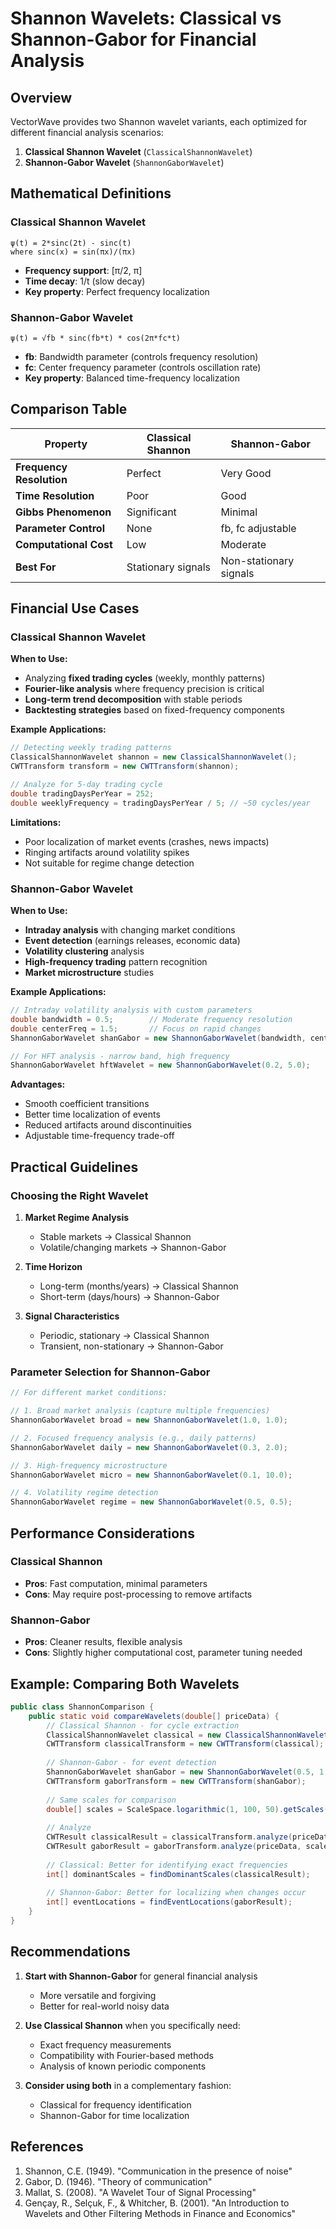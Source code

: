 # Shannon Wavelets: Classical vs Shannon-Gabor for Financial Analysis

## Overview

VectorWave provides two Shannon wavelet variants, each optimized for different financial analysis scenarios:

1. **Classical Shannon Wavelet** (`ClassicalShannonWavelet`)
2. **Shannon-Gabor Wavelet** (`ShannonGaborWavelet`)

## Mathematical Definitions

### Classical Shannon Wavelet
```
ψ(t) = 2*sinc(2t) - sinc(t)
where sinc(x) = sin(πx)/(πx)
```

- **Frequency support**: [π/2, π]
- **Time decay**: 1/t (slow decay)
- **Key property**: Perfect frequency localization

### Shannon-Gabor Wavelet
```
ψ(t) = √fb * sinc(fb*t) * cos(2π*fc*t)
```

- **fb**: Bandwidth parameter (controls frequency resolution)
- **fc**: Center frequency parameter (controls oscillation rate)
- **Key property**: Balanced time-frequency localization

## Comparison Table

| Property | Classical Shannon | Shannon-Gabor |
|----------|------------------|---------------|
| **Frequency Resolution** | Perfect | Very Good |
| **Time Resolution** | Poor | Good |
| **Gibbs Phenomenon** | Significant | Minimal |
| **Parameter Control** | None | fb, fc adjustable |
| **Computational Cost** | Low | Moderate |
| **Best For** | Stationary signals | Non-stationary signals |

## Financial Use Cases

### Classical Shannon Wavelet

**When to Use:**
- Analyzing **fixed trading cycles** (weekly, monthly patterns)
- **Fourier-like analysis** where frequency precision is critical
- **Long-term trend decomposition** with stable periods
- **Backtesting strategies** based on fixed-frequency components

**Example Applications:**
```java
// Detecting weekly trading patterns
ClassicalShannonWavelet shannon = new ClassicalShannonWavelet();
CWTTransform transform = new CWTTransform(shannon);

// Analyze for 5-day trading cycle
double tradingDaysPerYear = 252;
double weeklyFrequency = tradingDaysPerYear / 5; // ~50 cycles/year
```

**Limitations:**
- Poor localization of market events (crashes, news impacts)
- Ringing artifacts around volatility spikes
- Not suitable for regime change detection

### Shannon-Gabor Wavelet

**When to Use:**
- **Intraday analysis** with changing market conditions
- **Event detection** (earnings releases, economic data)
- **Volatility clustering** analysis
- **High-frequency trading** pattern recognition
- **Market microstructure** studies

**Example Applications:**
```java
// Intraday volatility analysis with custom parameters
double bandwidth = 0.5;        // Moderate frequency resolution
double centerFreq = 1.5;       // Focus on rapid changes
ShannonGaborWavelet shanGabor = new ShannonGaborWavelet(bandwidth, centerFreq);

// For HFT analysis - narrow band, high frequency
ShannonGaborWavelet hftWavelet = new ShannonGaborWavelet(0.2, 5.0);
```

**Advantages:**
- Smooth coefficient transitions
- Better time localization of events
- Reduced artifacts around discontinuities
- Adjustable time-frequency trade-off

## Practical Guidelines

### Choosing the Right Wavelet

1. **Market Regime Analysis**
   - Stable markets → Classical Shannon
   - Volatile/changing markets → Shannon-Gabor

2. **Time Horizon**
   - Long-term (months/years) → Classical Shannon
   - Short-term (days/hours) → Shannon-Gabor

3. **Signal Characteristics**
   - Periodic, stationary → Classical Shannon
   - Transient, non-stationary → Shannon-Gabor

### Parameter Selection for Shannon-Gabor

```java
// For different market conditions:

// 1. Broad market analysis (capture multiple frequencies)
ShannonGaborWavelet broad = new ShannonGaborWavelet(1.0, 1.0);

// 2. Focused frequency analysis (e.g., daily patterns)
ShannonGaborWavelet daily = new ShannonGaborWavelet(0.3, 2.0);

// 3. High-frequency microstructure
ShannonGaborWavelet micro = new ShannonGaborWavelet(0.1, 10.0);

// 4. Volatility regime detection
ShannonGaborWavelet regime = new ShannonGaborWavelet(0.5, 0.5);
```

## Performance Considerations

### Classical Shannon
- **Pros**: Fast computation, minimal parameters
- **Cons**: May require post-processing to remove artifacts

### Shannon-Gabor
- **Pros**: Cleaner results, flexible analysis
- **Cons**: Slightly higher computational cost, parameter tuning needed

## Example: Comparing Both Wavelets

```java
public class ShannonComparison {
    public static void compareWavelets(double[] priceData) {
        // Classical Shannon - for cycle extraction
        ClassicalShannonWavelet classical = new ClassicalShannonWavelet();
        CWTTransform classicalTransform = new CWTTransform(classical);
        
        // Shannon-Gabor - for event detection
        ShannonGaborWavelet shanGabor = new ShannonGaborWavelet(0.5, 1.5);
        CWTTransform gaborTransform = new CWTTransform(shanGabor);
        
        // Same scales for comparison
        double[] scales = ScaleSpace.logarithmic(1, 100, 50).getScales();
        
        // Analyze
        CWTResult classicalResult = classicalTransform.analyze(priceData, scales);
        CWTResult gaborResult = gaborTransform.analyze(priceData, scales);
        
        // Classical: Better for identifying exact frequencies
        int[] dominantScales = findDominantScales(classicalResult);
        
        // Shannon-Gabor: Better for localizing when changes occur
        int[] eventLocations = findEventLocations(gaborResult);
    }
}
```

## Recommendations

1. **Start with Shannon-Gabor** for general financial analysis
   - More versatile and forgiving
   - Better for real-world noisy data

2. **Use Classical Shannon** when you specifically need:
   - Exact frequency measurements
   - Compatibility with Fourier-based methods
   - Analysis of known periodic components

3. **Consider using both** in a complementary fashion:
   - Classical for frequency identification
   - Shannon-Gabor for time localization

## References

1. Shannon, C.E. (1949). "Communication in the presence of noise"
2. Gabor, D. (1946). "Theory of communication"
3. Mallat, S. (2008). "A Wavelet Tour of Signal Processing"
4. Gençay, R., Selçuk, F., & Whitcher, B. (2001). "An Introduction to Wavelets and Other Filtering Methods in Finance and Economics"